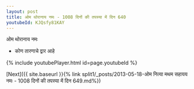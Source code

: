 ```yaml
---
layout: post
title: ओम थोरानाय नमः - 1008 दिनों की तपस्या में दिन 640
youtubeId: KJQsfy81KAY
---
```

 
 
 ओम थोरानाय नमः  
 
 -  कोण तारणाचे द्वार आहे 
 
  
 
  
 
 
 
 
 
 


{% include youtubePlayer.html id=page.youtubeId %}
 
[Next]({{ site.baseurl }}{% link  split1/_posts/2013-05-18-ओम नित्या मथम सहायय नमः - 1008 दिनों की तपस्या में दिन 649.md%})
 
